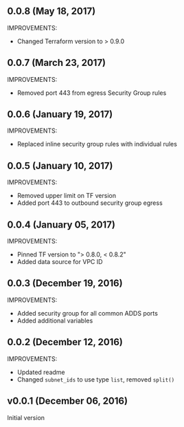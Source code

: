 ## 0.0.8 (May 18, 2017)

IMPROVEMENTS:
* Changed Terraform version to > 0.9.0


## 0.0.7 (March 23, 2017)

IMPROVEMENTS:
* Removed port 443 from egress Security Group rules


## 0.0.6 (January 19, 2017)

IMPROVEMENTS:
* Replaced inline security group rules with individual rules


## 0.0.5 (January 10, 2017)

IMPROVEMENTS:
* Removed upper limit on TF version
* Added port 443 to outbound security group egress


## 0.0.4 (January 05, 2017)

IMPROVEMENTS:
* Pinned TF version to "> 0.8.0, < 0.8.2"
* Added data source for VPC ID


## 0.0.3 (December 19, 2016)

IMPROVEMENTS:
* Added security group for all common ADDS ports
* Added additional variables


## 0.0.2 (December 12, 2016)

IMPROVEMENTS:
* Updated readme
* Changed `subnet_ids` to use type `list`, removed `split()`


## v0.0.1 (December 06, 2016)

Initial version

